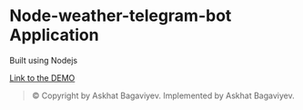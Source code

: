 # Node-weather-telegram-bot Application

Built using Nodejs

[Link to the DEMO](https://t.me/CoolWeatherToday10000Bot)

> © Copyright by Askhat Bagaviyev. Implemented by Askhat Bagaviyev.
